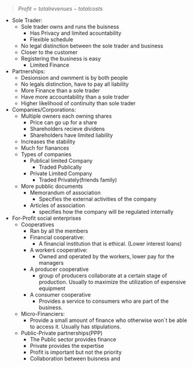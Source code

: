 > $Profit = totalrevenues - totalcosts$
 - Sole Trader:
	 - Sole trader owns and runs the buisness
		 - Has Privacy and limited acountability
		 - Flexible schedule
	 - No legal distinction between the sole trader and business
	 - Closer to the customer
	 - Registering the business is easy
		 - Limited Finance
 - Partnerships:
	 - Desionsion and ownment is by both people
	 - No legals distinction, have to pay all liability
	 - More Finance than a sole trader
	 - Have more accountability than a sole trader
	 - Higher likelihood of continuity than sole trader
- Companies/Corporations:
	- Multiple owners each owning shares
		- Price can go up for a share
		- Shareholders recieve dividens
		- Shareholders have limited liability
	- Increases the stability
	- Much for fianances
	- Types of companies
		- Publical limited Company
			- Traded Publically
		- Private Limited Company
			- Traded Privately(friends family)
	- More pubblic documents
		- Memorandum of association
			- Specifies the external activities of the company
		- Articles of association
			- specifies how the company will be regulated internally
- For-Profit social enterprises
	- Cooperatives
		- Ran by all the members
		- Financial cooperative:
			- A financial institution that is ethical. (Lower interest loans)
		- A workerś cooperative:
			- Owned and operated by the workers, lower pay for the managers
		- A producer cooperative
			- group of producers collaborate at a certain stage of production. Usually to maximize the utilization of expensive equipment
		- A consumer cooperative
			- Provides a service to consumers who are part of the business.
	- Micro-Financiers:
		- Provide a small amount of finance who otherwise won´t be able to access it. Usually has stipulations.
	- Public-Private partnerships(PPP)
		- The Public sector provides finance
		- Private provides the expertise
		- Profit is important but not the priority
		- Collaboration between buisness and
<!--stackedit_data:
eyJoaXN0b3J5IjpbLTEwNzc0NDYwODYsNjIyNjI4NjYxLC0xND
M4NDI5NDEzLC0yMDk0OTg1OTY1XX0=
-->